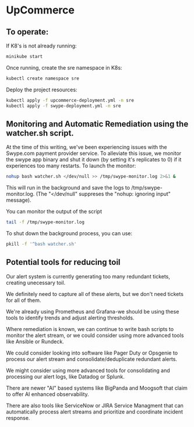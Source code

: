 # UpCommerce

## To operate:

If K8's is not already running:

```sh
minikube start
```

Once running, create the sre namespace in K8s:

```sh
kubectl create namespace sre
```

Deploy the project resources:

```sh
kubectl apply -f upcommerce-deployment.yml -n sre
kubectl apply -f swype-deployment.yml -n sre
```

## Monitoring and Automatic Remediation using the watcher.sh script.

At the time of this writing, we've been experiencing issues with the Swype.com payment provider service.  To alleviate this issue, we monitor the swype app binary and shut it down (by setting it's replicates to 0) if it experiences too many restarts.  To launch the monitor:

```sh
nohup bash watcher.sh </dev/null >> /tmp/swype-monitor.log 2>&1 &
```

This will run in the background and save the logs to /tmp/swype-monitor.log.  (The "</dev/null" suppreses the "nohup: ignoring input" message).

You can monitor the output of the script

```sh
tail -f /tmp/swype-monitor.log
```

To shut down the background process, you can use:

```sh
pkill -f '^bash watcher.sh'
```




## Potential tools for reducing toil

Our alert system is currently generating too many redundant tickets, creating unecessary toil.

We definitely need to capture all of these alerts, but we don't need tickets for all of them.

We're already using Prometheus and Grafana-we should be using these tools to identify trends and adjust alerting thresholds. 

Where remediation is known, we can continue to write bash scripts to monitor the alert stream, or we could consider using more advanced tools like Ansible or Rundeck.

We could consider looking into software like Pager Duty or Opsgenie to process our alert stream and consolidate/deduplicate redundant alerts.

We might consider using more advanced tools for consolidating and processing our alert logs, like Datadog or Splunk.

There are newer "AI" based systems like BigPanda and Moogsoft that claim to offer AI enhanced observability.

There are also tools like ServiceNow or JIRA Service Managment that can automatically process alert streams and prioritize and coordinate incident response.